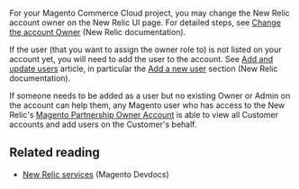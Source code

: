 For your Magento Commerce Cloud project, you may change the New Relic account owner on the New Relic UI page. For detailed steps, see&nbsp;[Change the account Owner](https://docs.newrelic.com/docs/accounts/accounts/roles-permissions/change-account-owner) (New Relic documentation).

If the user (that you want to assign the owner role to) is not listed on your account yet, you will need to add the user to the account. See&nbsp;[Add and update users](https://docs.newrelic.com/docs/accounts/accounts/roles-permissions/add-update-users)&nbsp;article, in particular the [Add a new user](https://docs.newrelic.com/docs/accounts/accounts/roles-permissions/add-update-users#adding_users) section (New Relic documentation).

If someone needs to be added as a user but no existing Owner or Admin on the account can help them, any Magento user who has access to the New Relic's&nbsp;[Magento Partnership Owner Account](https://account.newrelic.com/accounts/1311131/users) is able to view all Customer accounts and add users on the Customer's behalf.

## Related reading

*   <a href="https://devdocs.magento.com/guides/v2.3/cloud/project/new-relic.html" target="_self">New Relic services</a> (Magento Devdocs)